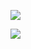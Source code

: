 ![](https://youpaiyun.zongqilive.cn/image/20200605145353.png)

![](https://youpaiyun.zongqilive.cn/image/20200605145431.png)

